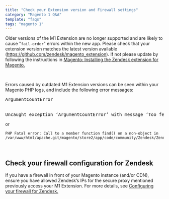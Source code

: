 ```yaml
---
title: "Check your Extension version and Firewall settings"
category: "Magento 1 Q&A"
template: "faqs"
tags: "magento 1"
---
```


Older versions of the M1 Extension are no longer supported and are likely to cause "`fail-order`" errors within the new app. Please check that your extension version matches the latest version available (https://github.com/zendesk/magento_extension). If not please update by following the instructions in [Magento: Installing the Zendesk extension for Magento.](https://support.zendesk.com/hc/en-us/articles/203660046-Magento-Integration-Installing-the-Zendesk-extension-for-Magento)

<br>

Errors caused by outdated M1 Extension versions can be seen within your Magento PHP logs, and include the following error messages:

<pre>
ArgumentCountError
<br/>
Uncaught exception ‘ArgumentCountError’ with message ‘Too few arguments to function Zendesk_Zendesk_ApiController::ordersAction()
</pre>

or

```
PHP Fatal error: Call to a member function find() on a non-object in /var/www/html/apache.git/magento/store2/app/code/community/Zendesk/Zendesk/Model/Observer.php`
```

<br/>

## Check your firewall configuration for Zendesk

If you have a firewall in front of your Magento instance (and/or CDN), ensure you have allowed Zendesk’s IPs for the secure proxy mentioned previously access your M1 Extension. For more details, see [Configuring your firewall for Zendesk.](https://support.zendesk.com/hc/en-us/articles/203660846)
